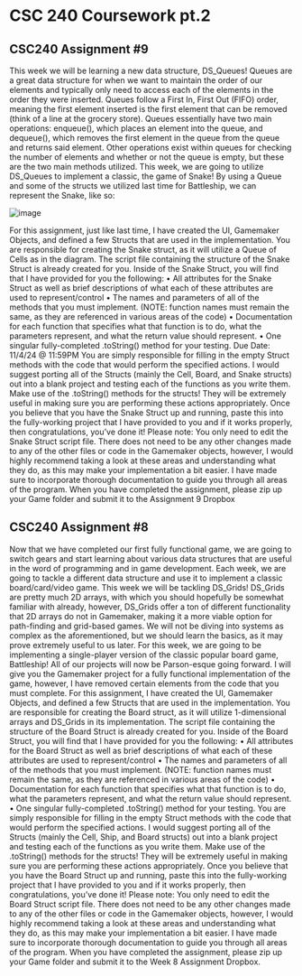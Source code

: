 # CSC 240 Coursework pt.2

## CSC240 Assignment #9
This week we will be learning a new data structure, DS_Queues! Queues are a great data
structure for when we want to maintain the order of our elements and typically only need to access each
of the elements in the order they were inserted. Queues follow a First In, First Out (FIFO) order, meaning
the first element inserted is the first element that can be removed (think of a line at the grocery store).
Queues essentially have two main operations: enqueue(), which places an element into the queue, and
dequeue(), which removes the first element in the queue from the queue and returns said element.
Other operations exist within queues for checking the number of elements and whether or not the
queue is empty, but these are the two main methods utilized.
This week, we are going to utilize DS_Queues to implement a classic, the game of Snake! By
using a Queue and some of the structs we utilized last time for Battleship, we can represent the Snake,
like so:

![image](https://github.com/user-attachments/assets/6ea0d8db-0986-4e9e-b2f1-afb7808beff4)


For this assignment, just like last time, I have created the UI, Gamemaker Objects, and defined a
few Structs that are used in the implementation. You are responsible for creating the Snake struct, as it
will utilize a Queue of Cells as in the diagram. The script file containing the structure of the Snake Struct
is already created for you. Inside of the Snake Struct, you will find that I have provided for you the
following:
• All attributes for the Snake Struct as well as brief descriptions of what each of these attributes
are used to represent/control
• The names and parameters of all of the methods that you must implement. (NOTE: function
names must remain the same, as they are referenced in various areas of the code)
• Documentation for each function that specifies what that function is to do, what the parameters
represent, and what the return value should represent.
• One singular fully-completed .toString() method for your testing.
Due Date: 11/4/24 @ 11:59PM
You are simply responsible for filling in the empty Struct methods with the code that would
perform the specified actions. I would suggest porting all of the Structs (mainly the Cell, Board, and
Snake structs) out into a blank project and testing each of the functions as you write them. Make use of
the .toString() methods for the structs! They will be extremely useful in making sure you are performing
these actions appropriately. Once you believe that you have the Snake Struct up and running, paste this
into the fully-working project that I have provided to you and if it works properly, then congratulations,
you’ve done it!
Please note: You only need to edit the Snake Struct script file. There does not need to be any
other changes made to any of the other files or code in the Gamemaker objects, however, I would highly
recommend taking a look at these areas and understanding what they do, as this may make your
implementation a bit easier. I have made sure to incorporate thorough documentation to guide you
through all areas of the program.
When you have completed the assignment, please zip up your Game folder and submit it to the
Assignment 9 Dropbox

## CSC240 Assignment #8
Now that we have completed our first fully functional game, we are going to switch gears and
start learning about various data structures that are useful in the word of programming and in game
development. Each week, we are going to tackle a different data structure and use it to implement a
classic board/card/video game. This week we will be tackling DS_Grids! DS_Grids are pretty much 2D
arrays, with which you should hopefully be somewhat familiar with already, however, DS_Grids offer a
ton of different functionality that 2D arrays do not in Gamemaker, making it a more viable option for
path-finding and grid-based games. We will not be diving into systems as complex as the
aforementioned, but we should learn the basics, as it may prove extremely useful to us later. For this
week, we are going to be implementing a single-player version of the classic popular board game,
Battleship!
All of our projects will now be Parson-esque going forward. I will give you the Gamemaker
project for a fully functional implementation of the game, however, I have removed certain elements
from the code that you must complete. For this assignment, I have created the UI, Gamemaker Objects,
and defined a few Structs that are used in the implementation. You are responsible for creating the
Board struct, as it will utilize 1-dimensional arrays and DS_Grids in its implementation. The script file
containing the structure of the Board Struct is already created for you. Inside of the Board Struct, you
will find that I have provided for you the following:
• All attributes for the Board Struct as well as brief descriptions of what each of these attributes
are used to represent/control
• The names and parameters of all of the methods that you must implement. (NOTE: function
names must remain the same, as they are referenced in various areas of the code)
• Documentation for each function that specifies what that function is to do, what the parameters
represent, and what the return value should represent.
• One singular fully-completed .toString() method for your testing.
You are simply responsible for filling in the empty Struct methods with the code that would
perform the specified actions. I would suggest porting all of the Structs (mainly the Cell, Ship, and Board
structs) out into a blank project and testing each of the functions as you write them. Make use of the
.toString() methods for the structs! They will be extremely useful in making sure you are performing
these actions appropriately. Once you believe that you have the Board Struct up and running, paste this
into the fully-working project that I have provided to you and if it works properly, then congratulations,
you’ve done it!
Please note: You only need to edit the Board Struct script file. There does not need to be any
other changes made to any of the other files or code in the Gamemaker objects, however, I would highly
recommend taking a look at these areas and understanding what they do, as this may make your
implementation a bit easier. I have made sure to incorporate thorough documentation to guide you
through all areas of the program.
When you have completed the assignment, please zip up your Game folder and submit it to the
Week 8 Assignment Dropbox.
